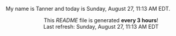My name is Tanner and today is Sunday, August 27, 11:13 AM EDT.

<p align="center">This <i>README</i> file is generated <b>every 3 hours</b>!</br>Last refresh: Sunday, August 27, 11:13 AM EDT<br /></p>
